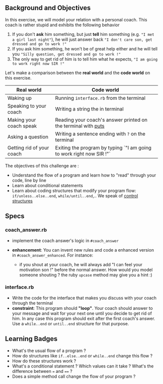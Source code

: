 ## Background and Objectives
In this exercise, we will model your relation with a personal coach. This coach is rather stupid and exhibits the following behavior

1. If you don't **ask** him something, but just **tell** him something (e.g. `"I met a girl last night"`), he will just answer back `"I don't care son, get dressed and go to work !"`
2. If you ask him something, he won't be of great help either and he will tell you `"Silly question, get dressed and go to work !"`
3. The only way to get rid of him is to tell him what he expects, `"I am going to work right now SIR !"`

Let's make a comparison between the **real world** and the **code world** on this exercise.

<table class="table">
<thead>
<tr>
<th>Real world</th>
<th>Code world</th>
</tr>
</thead>
<tbody>
<tr><td>Waking up </td><td>Running <code>interface.rb</code> from the terminal</td></tr>
<tr><td>Speaking to your coach</td><td>Writing a string the in terminal</td></tr>
<tr><td>Making your coach speak</td><td>Reading your coach's answer printed on the terminal with <a href="http://www.ruby-doc.org/core-2.0.0/IO.html#method-i-puts" target="_blank">puts</a></td></tr>
<tr><td>Asking a question</td><td>Writing a sentence ending with <code>?</code> on the terminal</td></tr>
<tr><td>Getting rid of your coach</td><td>Exiting the program by typing `"I am going to work right now SIR !"`</code></td></tr>
</tbody>
</table>


The objectives of this challenge are :

- Understand the flow of a program and learn how to "read" through your code, line by line
- Learn about conditional statements
- Learn about coding structures that modify your program flow: `if/unless..else..end`, `while/until..end`,.. We speak of [control structures](http://fr.wikipedia.org/wiki/Structure_de_contr%C3%B4le)

## Specs
### coach_answer.rb
- implement the coach answer's logic in `#coach_answer`

- **enhancement**: You can invent new rules and code a enhanced version in `#coach_answer_enhanced`. For instance:

  * if you shout at your coach, he will always add "I can feel your motivation son !" before the normal answer. How would you model someone shouting ? the ruby `upcase` method may give you a hint :)

### interface.rb
- Write the code for the interface that makes you discuss with your coach through the terminal
- **constraint**: This program should **"loop"**. Your coach should answer to your message and wait for your next one until you decide to get rid of him. In any case this program should exit after the first coach's answer. Use a `while..end` or `until..end` structure for that purpose.

## Learning Badges
- What's the usual flow of a program ?
- How do structures like `if..else..end` or `while..end` change this flow ?
- How do these structures work ?
- What's a conditional statement ? Which values can it take ? What's the difference between `=` and `==` ?
- Does a simple method call change the flow of your program ?


